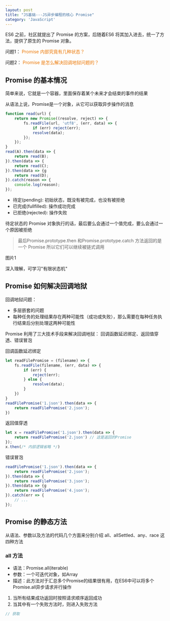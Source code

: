 ```yaml
---
layout: post
title: "JS基础---JS异步编程的核心 Promise"
category: 'JavaScript'
---
```


ES6 之前，社区就提出了 Promise 的方案，后随着ES6 将其加入进去，统一了方法，提供了原生的 Promise 对象。

问题1：
<font style="color: #ec7907;">Promise 内部究竟有几种状态？</font>

问题2：
<font style="color: #ec7907;">Promise 是怎么解决回调地狱问题的？</font>

## Promise 的基本情况

简单来说，它就是一个容器，里面保存着某个未来才会结束的事件的结果

从语法上说，Promise是一个对象，从它可以获取异步操作的消息

```javascript
function read(url) {
    return new Promise((resolve, reject) => {
        fs.readFile(url, 'utf8', (err, data) => {
            if (err) reject(err);
            resolve(data);
        });
    });
}
read(A).then(data => {
    return read(B);
}).then(data => {
    return read(C);
}).then(data => {g
    return read(D);
}).catch(reason => {
    console.log(reason);
});
```

* 待定(pending): 初始状态，既没有被完成，也没有被拒绝
* 已完成(fullfilled): 操作成功完成
* 已拒绝(rejected): 操作失败

待定状态的 Promise 对象执行的话，最后要么会通过一个值完成，要么会通过一个原因被拒绝

> 最后Promise.prototype.then 和Promise.prototype.catch 方法返回的是一个 Promise 所以它们可以继续被链式调用

图片1

深入理解，可学习"有限状态机"

## Promise 如何解决回调地狱

回调地狱问题：
* 多层嵌套的问题
* 每种任务的处理结果存在两种可能性（成功或失败），那么需要在每种任务执行结束后分别处理这两种可能性

Promise 利用了三大技术手段来解决回调地狱：
回调函数延迟绑定、返回值穿透、错误冒泡


回调函数延迟绑定

```javascript
let readFilePromise = (filename) => {
    fs.readFile(filename, (err, data) => {
        if (err) {
            reject(err);
        } else {
            resolve(data);
        }
    })
}
readFilePromise('1.json').then(data => {
    return readFilePromise('2.json');
})
```

返回值穿透

```javascript
let x = readFilePromise('1.json').then(data => {
    return readFilePromise('2.json') // 这是返回的Promise
});
x.then(/* 内部逻辑省略 */)
```

错误冒泡

```javascript
readFilePromise('1.json').then(data => {
    return readFilePromise('2.json');
}).then(data => {
    return readFilePromise('3.json');
}).then(data => {g
    return readFilePromise('4.json');
}).catch(err => {
    // ...
});
```

## Promise 的静态方法

从语法、参数以及方法的代码几个方面来分别介绍 all、allSettled、any、race 这四种方法

### all 方法

* 语法：Promise.all(iterable)
* 参数：一个可迭代对象，如Array
* 描述：此方法对于汇总多个Promise的结果很有用，在ES6中可以将多个Promise.all异步请求并行操作

1. 当所有结果成功返回时按照请求顺序返回成功
2. 当其中有一个失败方法时，则进入失败方法

```javascript
// 获取
```